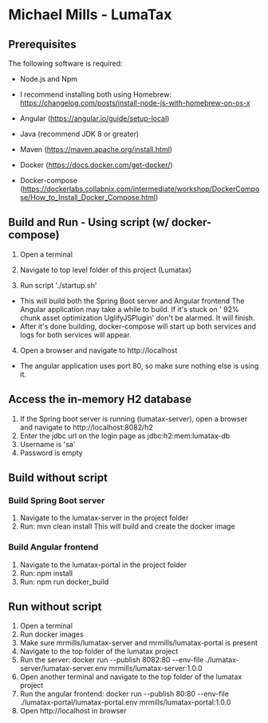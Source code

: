 # Michael Mills - LumaTax

## Prerequisites
The following software is required:
 * Node.js and Npm
  * I recommend installing both using Homebrew: https://changelog.com/posts/install-node-js-with-homebrew-on-os-x

 * Angular (https://angular.io/guide/setup-local)

 * Java (recommend JDK 8 or greater)

 * Maven (https://maven.apache.org/install.html)

 * Docker (https://docs.docker.com/get-docker/)

 * Docker-compose (https://dockerlabs.collabnix.com/intermediate/workshop/DockerCompose/How_to_Install_Docker_Compose.html)


## Build and Run - Using script (w/ docker-compose)
1. Open a terminal

2. Navigate to top level folder of this project (Lumatax)

3. Run script './startup.sh'
  * This will build both the Spring Boot server and Angular frontend
    The Angular application may take a while to build. If it's stuck on ' 92% chunk asset optimization UglifyJSPlugin' don't be alarmed. It will finish.
  * After it's done building, docker-compose will start up both services and logs for both services will appear.

4. Open a browser and navigate to http://localhost
  * The angular application uses port 80, so make sure nothing else is using it.


## Access the in-memory H2 database
1. If the Spring boot server is running (lumatax-server), open a browser and navigate to http://localhost:8082/h2
2. Enter the jdbc url on the login page as jdbc:h2:mem:lumatax-db
3. Username is 'sa'
4. Password is empty


## Build without script
### Build Spring Boot server
1. Navigate to the lumatax-server in the project folder
2. Run: mvn clean install
    This will build and create the docker image

### Build Angular frontend
1. Navigate to the lumatax-portal in the project folder
2. Run: npm install
2. Run: npm run docker_build


## Run without script
1. Open a terminal
2. Run docker images
3. Make sure mrmills/lumatax-server and mrmills/lumatax-portal is present
4. Navigate to the top folder of the lumatax project
5. Run the server:
    docker run --publish 8082:80 --env-file ./lumatax-server/lumatax-server.env mrmills/lumatax-server:1.0.0
6. Open another terminal and navigate to the top folder of the lumatax project
7. Run the angular frontend:
    docker run --publish 80:80 --env-file ./lumatax-portal/lumatax-portal.env mrmills/lumatax-portal:1.0.0
8. Open http://localhost in browser
